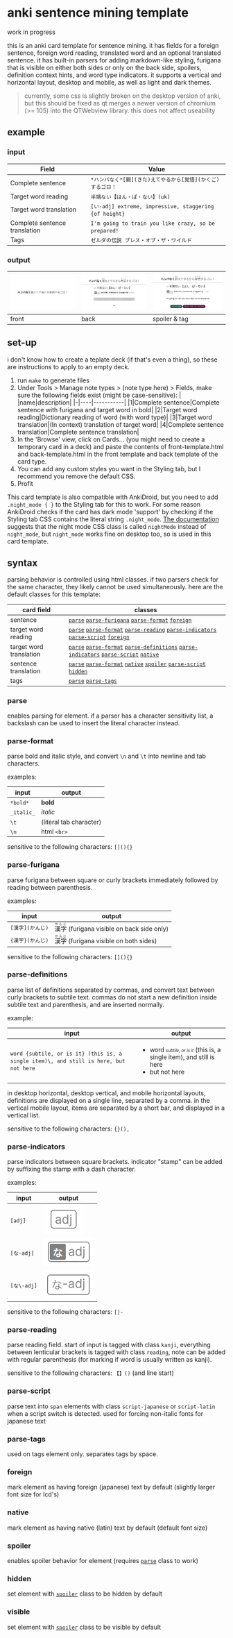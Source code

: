 # anki sentence mining template

work in progress

this is an anki card template for sentence mining. it has fields for a foreign
sentence, foreign word reading, translated word and an optional translated
sentence. it has built-in parsers for adding markdown-like styling, furigana
that is visible on either both sides or only on the back side, spoilers,
definition context hints, and word type indicators. it supports a vertical and
horizontal layout, desktop and mobile, as well as light and dark themes.

> currently, some css is slightly broken on the desktop version of anki, but
> this should be fixed as qt merges a newer version of chromium (>= 105) into
> the QTWebview library. this does not affect useability

## example

### input

|Field|Value|
|-|-|
|Complete sentence|`*ハンパなく*[鍛](きた)えてやるから[覚悟](かくご)するゴロ！`|
|Target word reading|`半端ない【はん・ぱ・ない】(uk)`|
|Target word translation|`[い-adj] extreme, impressive, staggering {of height}`|
|Complete sentence translation|`I'm going to train you like crazy, so be prepared!`|
|Tags|`ゼルダの伝説 ブレス・オブ・ザ・ワイルド`|

### output

|![](../assets/card-front.png)|![](../assets/card-back-hidden.png)|![](../assets/card-back-visible.png)|
|-|-|-|
|front|back|spoiler & tag|

## set-up

i don't know how to create a teplate deck (if that's even a thing), so these
are instructions to apply to an empty deck.

1. run `make` to generate files
2. Under Tools > Manage note types > (note type here) > Fields, make sure the
   following fields exist (might be case-sensitive):
   | |name|description|
   |-|----|-----------|
   |1|Complete sentence|Complete sentence with furigana and target word in bold|
   |2|Target word reading|Dictionary reading of word (with word type)|
   |3|Target word translation|(In context) translation of target word|
   |4|Complete sentence translation|Complete sentence translation|
3. In the 'Browse' view, click on Cards... (you might need to create a
   temporary card in a deck) and paste the contents of front-template.html and
   back-template.html in the front template and back template of the card type.
4. You can add any custom styles you want in the Styling tab, but I recommend
   you remove the default CSS.
5. Profit

This card template is also compatible with AnkiDroid, but you need to add
`.night_mode { }` to the Styling tab for this to work. For some reason
AnkiDroid checks if the card has dark mode 'support' by checking if the Styling
tab CSS contains the literal string `.night_mode`. [The
documentation](https://docs.ankiweb.net/templates/styling.html#night-mode)
suggests that the night mode CSS class is called `nightMode` instead of
`night_mode`, but `night_mode` works fine on desktop too, so is used in this
card template.

## syntax

parsing behavior is controlled using html classes. if two parsers check for the
same character, they likely cannot be used simultaneously. here are the default
classes for this template:

|card field|classes|
|-|-|
|sentence|[`parse`](#parse) [`parse-furigana`](#parse-furigana) [`parse-format`](#parse-format) [`foreign`](#foreign)|
|target word reading|[`parse`](#parse) [`parse-format`](#parse-format) [`parse-reading`](#parse-reading) [`parse-indicators`](#parse-indicators) [`parse-script`](#parse-script) [`foreign`](#foreign)|
|target word translation|[`parse`](#parse) [`parse-format`](#parse-format) [`parse-definitions`](#parse-definitions) [`parse-indicators`](#parse-indicators) [`parse-script`](#parse-script) [`native`](#native)|
|sentence translation|[`parse`](#parse) [`parse-format`](#parse-format) [`native`](#native) [`spoiler`](#spoiler) [`parse-script`](#parse-script) [`hidden`](#hidden)|
|tags|[`parse`](#parse) [`parse-tags`](#parse-tags)|

### parse

enables parsing for element. if a parser has a character sensitivity list, a
backslash can be used to insert the literal character instead.

### parse-format

parse bold and italic style, and convert `\n` and `\t` into newline and tab
characters.

examples:

|input|output|
|-|-|
|`*bold*`|<b>bold</b>|
|`_italic_`|<i>italic</i>|
|`\t`|(literal tab character)|
|`\n`|html `<br>`|

sensitive to the following characters: `[](){}`

### parse-furigana

parse furigana between square or curly brackets immediately followed by reading
between parenthesis.

examples:

|input|output|
|-|-|
|`[漢字](かんじ)`|<ruby>漢字<rt>かんじ</rt></ruby> (furigana visible on back side only)|
|`{漢字}(かんじ)`|<ruby>漢字<rt>かんじ</rt></ruby> (furigana visible on both sides)|

sensitive to the following characters: `[](){}`

### parse-definitions

parse list of definitions separated by commas, and convert text between curly
brackets to subtile text. commas do not start a new definition inside subtile
text and parenthesis, and are inserted normally.

example:

|input|output|
|-|-|
|`word {subtile, or is it} (this is, a single item)\, and still is here, but not here`|<ul><li>word <i style="font-size: 70%">subtile, or is it</i> (this is, a single item), and still is here</li><li>but not here</li></ul>|

in desktop horizontal, desktop vertical, and mobile horizontal layouts,
definitions are displayed on a single line, separated by a comma. in the
vertical mobile layout, items are separated by a short bar, and displayed in a
vertical list.

sensitive to the following characters: `{}(),`

### parse-indicators

parse indicators between square brackets. indicator "stamp" can be added by
suffixing the stamp with a dash character.

examples:

|input|output|
|-|-|
|`[adj]`|![](../assets/indicator-default.png)|
|`[な-adj]`|![](../assets/indicator-stamp.png)|
|`[な\-adj]`|![](../assets/indicator-nostamp.png)|

sensitive to the following characters: `[]-`

### parse-reading

parse reading field. start of input is tagged with class `kanji`, everything
between lenticular brackets is tagged with class `reading`, note can be added
with regular parenthesis (for marking if word is usually written as kanji).

sensitive to the following characters: `【】()` (and line start)

### parse-script

parse text into `span` elements with class `script-japanese` or `script-latin`
when a script switch is detected. used for forcing non-italic fonts for
japanese text

### parse-tags

used on tags element only. separates tags by space.

### foreign

mark element as having foreign (japanese) text by default (slightly larger font
size for lcd's)

### native

mark element as having native (latin) text by default (default font size)

### spoiler

enables spoiler behavior for element (requires [`parse`](#parse) class to work)

### hidden

set element with [`spoiler`](#spoiler) class to be hidden by default

### visible

set element with [`spoiler`](#spoiler) class to be visible by default

